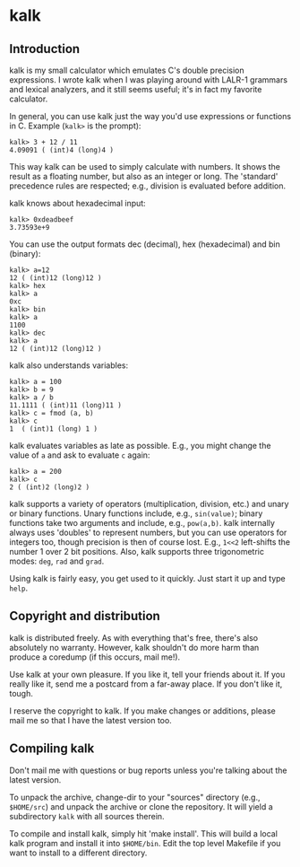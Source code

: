 # kalk

## Introduction

kalk is my small calculator which emulates C's double precision expressions. I
wrote kalk when I was playing around with LALR-1 grammars and lexical analyzers,
and it still seems useful; it's in fact my favorite calculator.

In general, you can use kalk just the way you'd use
expressions or functions in C. Example (`kalk>` is the prompt):

    kalk> 3 + 12 / 11
	4.09091 ( (int)4 (long)4 )

This way kalk can be used to simply calculate with numbers. It
shows the result as a floating number, but also as an integer or
long. The 'standard' precedence rules are respected; e.g.,
division is evaluated before addition.

kalk knows about hexadecimal input:

    kalk> 0xdeadbeef
	3.73593e+9

You can use the output formats dec (decimal), hex (hexadecimal) and
bin (binary):

    kalk> a=12
	12 ( (int)12 (long)12 )
	kalk> hex
	kalk> a
	0xc
	kalk> bin
	kalk> a
	1100
	kalk> dec
	kalk> a
	12 ( (int)12 (long)12 )

kalk also understands variables:
	
	kalk> a = 100
	kalk> b = 9
	kalk> a / b
	11.1111 ( (int)11 (long)11 )
	kalk> c = fmod (a, b)
	kalk> c
	1  ( (int)1 (long) 1 )

kalk evaluates variables as late as possible. E.g., you might
change the value of `a` and ask to evaluate `c` again:

    kalk> a = 200
	kalk> c
	2 ( (int)2 (long)2 )

kalk supports a variety of operators (multiplication, division, etc.) and
unary or binary functions. Unary functions include, e.g., `sin(value)`;
binary functions take two arguments and include, e.g., `pow(a,b)`. kalk
internally always uses 'doubles' to represent numbers, but you can use
operators for integers too, though precision is then of course lost. E.g.,
`1<<2` left-shifts the number 1 over 2 bit positions. Also, kalk
supports three trigonometric modes: `deg`, `rad` and `grad`.

Using kalk is fairly easy, you get used to it quickly. Just start it up
and type `help`.


## Copyright and distribution

kalk is distributed freely. As with everything that's free,
there's also absolutely no warranty. However, kalk shouldn't do
more harm than produce a coredump (if this occurs, mail me!).

Use kalk at your own pleasure. If you like it, tell your friends about it.
If you really like it, send me a postcard from a far-away place. If you
don't like it, tough.

I reserve the copyright to kalk. If you make changes or additions, please
mail me so that I have the latest version too.


## Compiling kalk

Don't mail me with questions or bug reports unless you're talking about
the latest version.

To unpack the archive, change-dir to your "sources" directory (e.g.,
`$HOME/src`) and unpack the archive or clone the repository. It will yield a
subdirectory `kalk` with all sources therein.

To compile and install kalk, simply hit 'make install'. This will
build a local kalk program and install it into
`$HOME/bin`. Edit the top level Makefile if you want to install
to a different directory.
